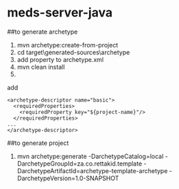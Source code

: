 # meds-server-java

##to generate archetype
1. mvn archetype:create-from-project
2. cd target\generated-sources\archetype
3. add property to archetype.xml
3. mvn clean install
4. 

add
```
<archetype-descriptor name="basic">
  <requiredProperties>
    <requiredProperty key="${project-name}"/>
  </requiredProperties>
...
</archetype-descriptor>
```

##to generate project
1. mvn archetype:generate -DarchetypeCatalog=local -DarchetypeGroupId=za.co.rettakid.template -DarchetypeArtifactId=archetype-template-archetype -DarchetypeVersion=1.0-SNAPSHOT
